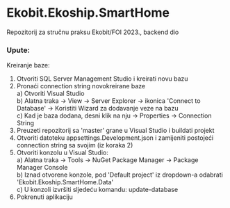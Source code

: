 # Ekobit.Ekoship.SmartHome
Repozitorij za stručnu praksu Ekobit/FOI 2023., backend dio

### Upute:
Kreiranje baze:
  1. Otvoriti SQL Server Management Studio i kreirati novu bazu
  2. Pronaći connection string novokreirane baze\
    a) Otvoriti Visual Studio\
    b) Alatna traka -> View -> Server Explorer -> ikonica 'Connect to Database' -> Koristiti Wizard za dodavanje veze na bazu\
    c) Kad je baza dodana, desni klik na nju -> Properties -> Connection String
3. Preuzeti repozitorij sa 'master' grane u Visual Studio i buildati projekt
4. Otvoriti datoteku appsettings.Development.json i zamijeniti postojeći connection string sa svojim (iz koraka 2)
5. Otvoriti konzolu u Visual Studio:\
  a) Alatna traka -> Tools -> NuGet Package Manager -> Package Manager Console\
  b) Iznad otvorene konzole, pod 'Default project' iz dropdown-a odabrati 'Ekobit.Ekoship.SmartHome.Data'\
  c) U konzoli izvršiti sljedeću komandu: update-database
6. Pokrenuti aplikaciju
